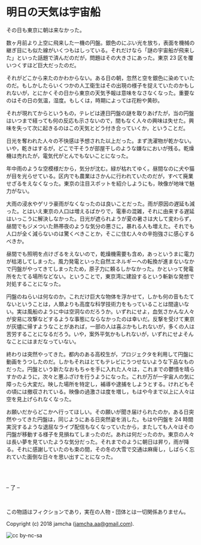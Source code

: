 

# 明日の天気は宇宙船

その日も東京に朝は来なかった。  

数ヶ月前より上空に飛来した一機の円盤。銀色のにぶい光を放ち，表面を機械の継ぎ目にも似た線がいくつもはしっている。それだけなら「謎の宇宙船が飛来した」といった話題で済んだのだが，問題はその大きさにあった。東京 23 区を覆いつくすほど巨大だったのだ。  

それがどこから来たのかわからない。ある日の朝，忽然と空を銀色に染めていたのだ。もしかしたらいくつかの人工衛生はその出現の様子を捉えていたのかもしれないが，とにかくその日から東京の天気予報は意味をなさなくなった。重要なのはその日の気温，湿度。もしくは，時期によっては花粉や黄砂。  

それが現れてからというもの，テレビは連日円盤の謎を取りあげたが，当の円盤はいつまで経っても何の反応も示さないので，間もなく人々の興味は失せた。興味を失って次に起きるのはこの天気とどう付き合っていくか，ということだ。  

日光を奪われた人々の不快感は予想された以上だった。まず洗濯物が乾かない。いや，乾きはするが，どこで干そうが部屋干しのような嫌なにおいが残る。乾燥機は売れたが，電気代がとんでもないことになった。  

年中雨のような空模様だから，気分が沈む。緑が枯れてゆく。昼間なのに犬や猫が目を光らせている。区内でも農業はさかんに行われていたのだが，すべて廃業せざるをえなくなった。東京の注目スポットを紹介しようにも，映像が地味で魅力がない。  

大雨の浸水やゲリラ豪雨がなくなったのは良いことだった。雨が原因の遅延も減った。とはいえ東京の人口は増えるばかりで，電車の混雑，それに由来する遅延はいっこうに解決しなかった。日光が遮られようが夏の暑さは大して変わらず，昼間でもジメついた熱帯夜のような気分の悪さに，暴れる人も増えた。それでも人口が全く減らないのは驚くべきことか，そこに住む人々の辛抱強さに感心するべきか。  

昼間でも照明を点けざるをえないので，乾燥機需要も含め，あっというまに電力が枯渇してしまった。風力発電といった自然エネルギーへの転換が進まないなかで円盤がやってきてしまったため，原子力に頼るしかなかった。かといって発電所をたてる場所などない。ということで，東京湾に建設するという斬新な発想で対処することになった。  

円盤のねらいは何なのか。これだけ巨大な物体を浮かせて，しかも何の音もたてないということは，人類よりも高度な科学技術力をもっていることは間違いない。実は風船のように中は空洞なのだろうか。いずれにせよ，血気さかんな人々が安易に攻撃などするような事態にならなかったのは幸いだ。反撃を受けて東京が灰燼に帰すようなことがあれば，一部の人は喜ぶかもしれないが，多くの人は苦労することになるだろう。いや，案外平気かもしれないが，いずれにせよそんなことにはまだなっていない。  

終わりは突然やってきた。都内のある高校生が，プロジェクタを利用して円盤に動画をうつしたのだ。しかもそれはとてもテレビにうつせないような下品なものだった。円盤という新たなおもちゃを手に入れた人々は，これまでの鬱憤を晴らすかのように，次々と悪ふざけを行うようになった。これが万が一宇宙人の気に障ったら大変だ。映した場所を特定し，補導や逮捕をしようとする。けれどもその頃には撤収されている。映像の過激さは度を増し，もはや今まで以上に人々は空を見上げられなくなった。  

お願いだからどこかへ行ってほしい。その願いが聞き届けられたのか，ある日突然やってきた円盤は，同じようにある日突然姿を消した。もはや円盤を 24 時間実況するような退屈なライブ配信もなくなっていたから，またしても人々はその円盤が移動する様子を見損ねてしまったのだ。あれは何だったのか。東京の人々は長い夢を見ていたような気分だった。それまでのように朝日は昇り，雨が降る。それに感謝していたのも束の間，その冬の大雪で交通は麻痺し，しばらく忘れていた面倒な日々を思い出すことになった。  

<br>  
<br>  

&#x2013; 了 &#x2013;  

<br>  

この物語はフィクションであり，実在の人物・団体とは一切関係ありません。  

Copyright (c) 2018 jamcha (jamcha.aa@gmail.com).  

![cc by-nc-sa](https://i.creativecommons.org/l/by-nc-sa/4.0/88x31.png)  

